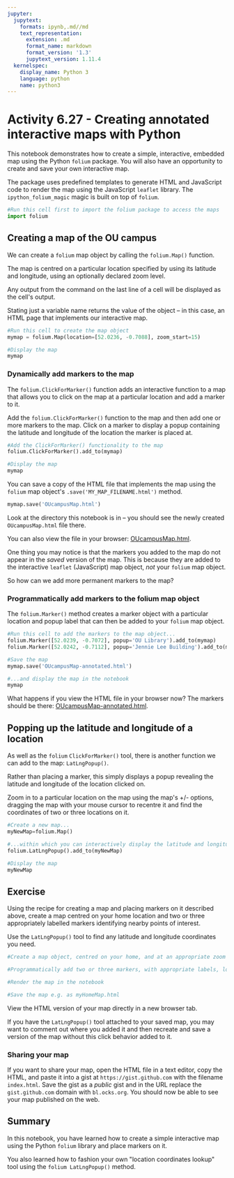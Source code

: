 ```yaml
---
jupyter:
  jupytext:
    formats: ipynb,.md//md
    text_representation:
      extension: .md
      format_name: markdown
      format_version: '1.3'
      jupytext_version: 1.11.4
  kernelspec:
    display_name: Python 3
    language: python
    name: python3
---
```


# Activity 6.27 - Creating annotated interactive maps with Python 

This notebook demonstrates how to create a simple, interactive, embedded map using the Python `folium` package. You will also have an opportunity to create and save your own interactive map.

The package uses predefined templates to generate HTML and JavaScript code to render the map using the JavaScript `leaflet` library. The `ipython_folium_magic` magic is built on top of `folium`.

```python
#Run this cell first to import the folium package to access the maps
import folium
```

## Creating a map of the OU campus
We can create a `folium` map object by calling the `folium.Map()` function.

The map is centred on a particular location specified by using its latitude and longitude, using an optionally declared zoom level.

Any output from the command on the last line of a cell will be displayed as the cell's output.

Stating just a variable name returns the value of the object – in this case, an HTML page that implements our interactive map.

```python
#Run this cell to create the map object
mymap = folium.Map(location=[52.0236, -0.7088], zoom_start=15)

#Display the map
mymap
```

### Dynamically add markers to the map

The `folium.ClickForMarker()` function adds an interactive function to a map that allows you to click on the map at a particular location and add a marker to it.

Add the `folium.ClickForMarker()` function to the map and then add one or more markers to the map. Click on a marker to display a popup containing the latitude and longitude of the location the marker is placed at.

```python
#Add the ClickForMarker() functionality to the map
folium.ClickForMarker().add_to(mymap)

#Display the map
mymap
```

You can save a copy of the HTML file that implements the map using the `folium` map object's `.save('MY_MAP_FILENAME.html')` method.

```python
mymap.save('OUcampusMap.html')
```

Look at the directory this notebook is in – you should see the newly created `OUcampusMap.html` file there.

You can also view the file in your browser: [OUcampusMap.html](OUcampusMap.html).

One thing you may notice is that the markers you added to the map do not appear in the *saved* version of the map. This is because they are added to the interactive `leaflet` (JavaScript) map object, *not* your `folium` map object.

So how can we add more permanent markers to the map?


### Programmatically add markers to the folium map object

The `folium.Marker()` method creates a marker object with a particular location and popup label that can then be added to your `folium` map object.

```python
#Run this cell to add the markers to the map object...
folium.Marker([52.0239, -0.7072], popup='OU Library').add_to(mymap)
folium.Marker([52.0242, -0.7112], popup='Jennie Lee Building').add_to(mymap)

#Save the map
mymap.save('OUcampusMap-annotated.html')

#...and display the map in the notebook
mymap
```

What happens if you view the HTML file in your browser now? The markers should be there: [OUcampusMap-annotated.html](OUcampusMap-annotated.html).


## Popping up the latitude and longitude of a location

As well as the `folium` `ClickForMarker()` tool, there is another function we can add to the map: `LatLngPopup()`.

Rather than placing a marker, this simply displays a popup revealing the latitude and longitude of the location clicked on.

Zoom in to a particular location on the map using the map's +/- options, dragging the map with your mouse cursor to recentre it and find the coordinates of two or three locations on it.

```python
#Create a new map...
myNewMap=folium.Map()

#...within which you can interactively display the latitude and longitude of clicked-on locations
folium.LatLngPopup().add_to(myNewMap)

#Display the map
myNewMap
```

## Exercise

Using the recipe for creating a map and placing markers on it described above, create a map centred on your home location and two or three appropriately labelled markers identifying nearby points of interest.

Use the `LatLngPopup()` tool to find any latitude and longitude coordinates you need.

```python
#Create a map object, centred on your home, and at an appropriate zoom level

```

```python
#Programmatically add two or three markers, with appropriate labels, locating nearby points of interest

```

```python
#Render the map in the notebook

```

```python
#Save the map e.g. as myHomeMap.html

```

View the HTML version of your map directly in a new browser tab.

If you have the `LatLngPopup()` tool attached to your saved map, you may want to comment out where you added it and then recreate and save a version of the map without this click behavior added to it.


### Sharing your map
If you want to share your map, open the HTML file in a text editor, copy the HTML, and paste it into a gist at `https://gist.github.com` with the filename `index.html`. Save the gist as a *public* gist and in the URL replace the `gist.github.com` domain with `bl.ocks.org`. You should now be able to see your map published on the web.


## Summary

In this notebook, you have learned how to create a simple interactive map using the Python `folium` library and place markers on it.

You also learned how to fashion your own "location coordinates lookup" tool using the `folium LatLngPopup()` method.
